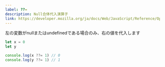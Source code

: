 ```yaml
---
label: ??=
description: Null合体代入演算子
link: https://developer.mozilla.org/ja/docs/Web/JavaScript/Reference/Operators/Logical_nullish_assignment
---
```


左の変数がnullまたはundefinedである場合のみ、右の値を代入します

```typescript
let x = 0
let y

console.log(x ??= 1) // 0
console.log(y ??= 1) // 1
```
